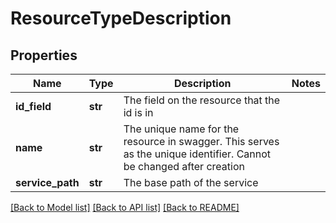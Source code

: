 # ResourceTypeDescription

## Properties
Name | Type | Description | Notes
------------ | ------------- | ------------- | -------------
**id_field** | **str** | The field on the resource that the id is in | 
**name** | **str** | The unique name for the resource in swagger. This serves as the unique identifier. Cannot be changed after creation | 
**service_path** | **str** | The base path of the service | 

[[Back to Model list]](../README.md#documentation-for-models) [[Back to API list]](../README.md#documentation-for-api-endpoints) [[Back to README]](../README.md)


